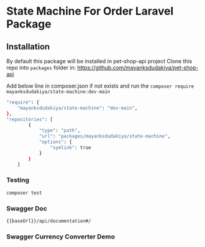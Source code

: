 # State Machine For Order Laravel Package

## Installation

By default this package will be installed in pet-shop-api project
Clone this repo into `packages` folder in: https://github.com/mayanksdudakiya/pet-shop-api

Add below line in composer.json if not exists and run the `composer require mayanksdudakiya/state-machine:dev-main`

```bash
"require": {
    "mayanksdudakiya/state-machine": "dev-main",
},
"repositories": [
        {
            "type": "path",
            "url": "packages/mayanksdudakiya/state-machine",
            "options": {
                "symlink": true
            }
        }
    ]
```


### Testing

```bash
composer test
```

### Swagger Doc

```bash
{{baseUrl}}/api/documentation#/
```

### Swagger Currency Converter Demo


